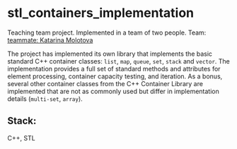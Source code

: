 # stl_containers_implementation

Teaching team project. Implemented in a team of two people.
Team: [teammate: Katarina Molotova](https://github.com/katarinamolotova)

The project has implemented its own library that implements the basic standard C++ container classes: `list`, `map`, `queue`, `set`, `stack` and `vector`. The implementation provides a full set of standard methods and attributes for element processing, container capacity testing, and iteration. As a bonus, several other container classes from the C++ Container Library are implemented that are not as commonly used but differ in implementation details (`multi-set`, `array`).

## Stack: 
C++, STL
